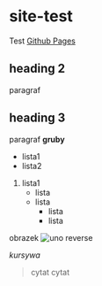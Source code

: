 # site-test
Test [Github Pages](pages.github.com)

## heading 2
paragraf
## heading 3
paragraf **gruby**

- lista1
- lista2
1. lista1
   - lista
   - lista
     - lista
     - lista

obrazek
![uno reverse](https://user-images.githubusercontent.com/103094889/162811443-846cd7e2-3fb5-4136-bfd6-db4b31d86a1c.png)

*kursywa*
> cytat
> cytat
